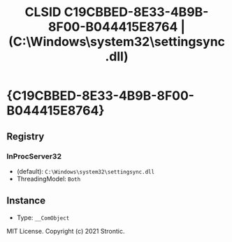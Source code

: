 ﻿---
title: "CLSID C19CBBED-8E33-4B9B-8F00-B044415E8764 | (C:\\Windows\\system32\\settingsync.dll)"
excerpt: What is COM-Object CLSID C19CBBED-8E33-4B9B-8F00-B044415E8764?
---

# {C19CBBED-8E33-4B9B-8F00-B044415E8764}


## Registry


### InProcServer32

* (default): `C:\Windows\system32\settingsync.dll`
* ThreadingModel: `Both`

## Instance

* Type: `__ComObject`

MIT License. Copyright (c) 2021 Strontic.


